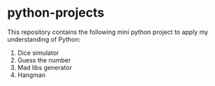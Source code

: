 # python-projects

This repository contains the following mini python project to apply my understanding of Python:
1. Dice simulator
2. Guess the number
3. Mad libs generator
4. Hangman 
